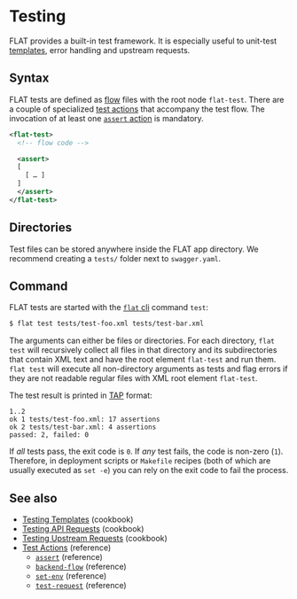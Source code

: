 # Testing

FLAT provides a built-in test framework. It is especially useful to unit-test [templates](/reference/templating/README.md), error handling and upstream requests.

## Syntax

FLAT tests are defined as [flow](/reference/flow.md) files with the root node `flat-test`. There are a couple of specialized [test actions](/reference/actions/README.md#test-actions) that accompany the test flow. The invocation of at least one [`assert` action](/reference/actions/assert.md) is mandatory.

```xml
<flat-test>
  <!-- flow code -->

  <assert>
  [
    [ … ]
  ]
  </assert>
</flat-test>
```

## Directories

Test files can be stored anywhere inside the FLAT app directory. We recommend creating a `tests/` folder next to `swagger.yaml`.

## Command

FLAT tests are started with the [`flat` cli](/reference/flat-cli.md) command `test`:

```bash
$ flat test tests/test-foo.xml tests/test-bar.xml
```

The arguments can either be files or directories. For each directory, `flat test` will recursively collect all files in that directory and its subdirectories that contain XML text and have the root element `flat-test` and run them. `flat test` will execute all non-directory arguments as tests and flag errors if they are not readable regular files with XML root element `flat-test`.

The test result is printed in [TAP](https://testanything.org) format:

```tap
1..2
ok 1 tests/test-foo.xml: 17 assertions
ok 2 tests/test-bar.xml: 4 assertions
passed: 2, failed: 0
```

If _all_ tests pass, the exit code is `0`. If _any_ test fails, the code is non-zero (`1`). Therefore, in deployment scripts or `Makefile` recipes (both of which are usually executed as `set -e`) you can rely on the exit code to fail the process.

## See also

* [Testing Templates](/cookbook/test-templates.md) (cookbook)
* [Testing API Requests](/cookbook/test-api-request.md) (cookbook)
* [Testing Upstream Requests](/cookbook/test-backend.md) (cookbook)
* [Test Actions](/reference/actions/README.md#test-actions) (reference)
  * [`assert`](/reference/actions/assert.md) (reference)
  * [`backend-flow`](/reference/actions/backend-flow.md) (reference)
  * [`set-env`](/reference/actions/set-env.md) (reference)
  * [`test-request`](/reference/actions/test-request.md) (reference)
